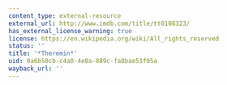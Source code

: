```yaml
---
content_type: external-resource
external_url: http://www.imdb.com/title/tt0108323/
has_external_license_warning: true
license: https://en.wikipedia.org/wiki/All_rights_reserved
status: ''
title: '*Theremin*'
uid: 0a6b50cb-c4a0-4e0a-889c-fa8bae51f05a
wayback_url: ''
---
```

